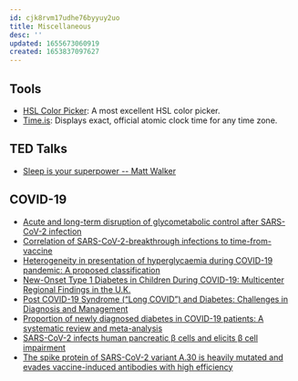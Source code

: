 ```yaml
---
id: cjk8rvm17udhe76byyuy2uo
title: Miscellaneous
desc: ''
updated: 1655673060919
created: 1653837097627
---
```


## Tools

- [HSL Color Picker](https://hslpicker.com): A most excellent HSL color picker.
- [Time.is](https://time.is): Displays exact, official atomic clock time for any time zone.

## TED Talks

- [Sleep is your superpower -- Matt Walker](https://www.ted.com/talks/matt_walker_sleep_is_your_superpower)

## COVID-19

- [Acute and long-term disruption of glycometabolic control after SARS-CoV-2 infection](https://www.nature.com/articles/s42255-021-00407-6)
- [Correlation of SARS-CoV-2-breakthrough infections to time-from-vaccine](https://www.nature.com/articles/s41467-021-26672-3)
- [Heterogeneity in presentation of hyperglycaemia during COVID-19 pandemic: A proposed classification](https://www.ncbi.nlm.nih.gov/pmc/articles/PMC7847699/)
- [New-Onset Type 1 Diabetes in Children During COVID-19: Multicenter Regional Findings in the U.K.](https://diabetesjournals.org/care/article/43/11/e170/35903/New-Onset-Type-1-Diabetes-in-Children-During-COVID)
- [Post COVID-19 Syndrome (“Long COVID”) and Diabetes: Challenges in Diagnosis and Management](https://www.ncbi.nlm.nih.gov/pmc/articles/PMC8317446/)
- [Proportion of newly diagnosed diabetes in COVID-19 patients: A systematic review and meta-analysis](https://dom-pubs.onlinelibrary.wiley.com/doi/10.1111/dom.14269)
- [SARS-CoV-2 infects human pancreatic β cells and elicits β cell impairment](https://www.cell.com/cell-metabolism/fulltext/S1550-4131(21)00230-8)
- [The spike protein of SARS-CoV-2 variant A.30 is heavily mutated and evades vaccine-induced antibodies with high efficiency](https://www.nature.com/articles/s41423-021-00779-5)
